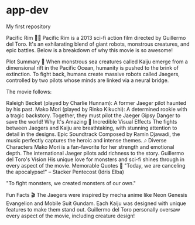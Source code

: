 # app-dev
My first repository

Pacific Rim 🌊🤖
Pacific Rim is a 2013 sci-fi action film directed by Guillermo del Toro. It's an exhilarating blend of giant robots, monstrous creatures, and epic battles. Below is a breakdown of why this movie is so awesome!

Plot Summary 📖
When monstrous sea creatures called Kaiju emerge from a dimensional rift in the Pacific Ocean, humanity is pushed to the brink of extinction. To fight back, humans create massive robots called Jaegers, controlled by two pilots whose minds are linked via a neural bridge.

The movie follows:

Raleigh Becket (played by Charlie Hunnam): A former Jaeger pilot haunted by his past.
Mako Mori (played by Rinko Kikuchi): A determined rookie with a tragic backstory.
Together, they must pilot the Jaeger Gipsy Danger to save the world!
Why It's Amazing 🎥
Incredible Visual Effects
The fights between Jaegers and Kaiju are breathtaking, with stunning attention to detail in the designs.
Epic Soundtrack
Composed by Ramin Djawadi, the music perfectly captures the heroic and intense themes. 🎶
Diverse Characters
Mako Mori is a fan-favorite for her strength and emotional depth.
The international Jaeger pilots add richness to the story.
Guillermo del Toro's Vision
His unique love for monsters and sci-fi shines through in every aspect of the movie.
Memorable Quotes 💬
"Today, we are canceling the apocalypse!"
– Stacker Pentecost (Idris Elba)

"To fight monsters, we created monsters of our own."

Fun Facts 🎬
The Jaegers were inspired by mecha anime like Neon Genesis Evangelion and Mobile Suit Gundam.
Each Kaiju was designed with unique features to make them stand out.
Guillermo del Toro personally oversaw every aspect of the movie, including creature design!
